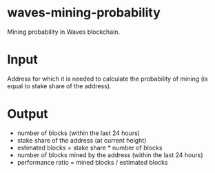 # waves-mining-probability
Mining probability in Waves blockchain.

# Input
Address for which it is needed to calculate the probability of mining (is equal to stake share of the address).

# Output

* number of blocks (within the last 24 hours)
* stake share of the address (at current height)
* estimated blocks = stake share * number of blocks
* number of blocks mined by the address (within the last 24 hours)
* performance ratio = mined blocks / estimated blocks
